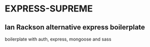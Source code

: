 # EXPRESS-SUPREME
## Ian Rackson alternative express boilerplate
 boilerplate with auth, express, mongoose and sass
